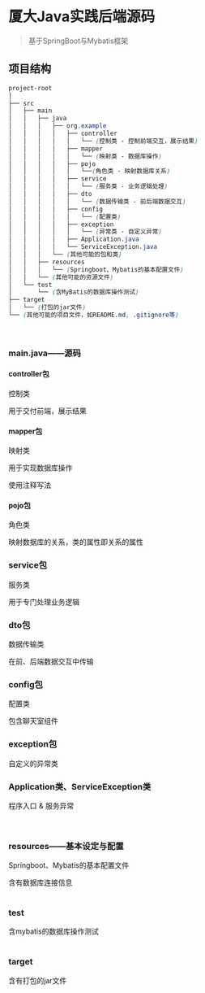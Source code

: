 # 厦大Java实践后端源码
> 基于SpringBoot与Mybatis框架

## 项目结构
```css
project-root
│
├── src
│   ├── main
│   │   ├── java
│   │   │   ├── org.example
│   │   │   │   ├── controller
│   │   │   │   │   └── (控制类 - 控制前端交互，展示结果)
│   │   │   │   ├── mapper
│   │   │   │   │   └── (映射类 - 数据库操作)
│   │   │   │   ├── pojo
│   │   │   │   │   └──(角色类 - 映射数据库关系)
│   │   │   │   ├── service
│   │   │   │   │   └── (服务类 - 业务逻辑处理)
│   │   │   │   ├── dto
│   │   │   │   │   └── (数据传输类 - 前后端数据交互)
│   │   │   │   ├── config
│   │   │   │   │   └── (配置类)
│   │   │   │   ├── exception
│   │   │   │   │   └── (异常类 - 自定义异常)
│   │   │   │   ├── Application.java
│   │   │   │   └── ServiceException.java
│   │   │   └── (其他可能的包和类)
│   │   ├── resources
│   │   │   └── (Springboot、Mybatis的基本配置文件)
│   │   └── (其他可能的资源文件)
│   └── test
│       └── (含MyBatis的数据库操作测试)
├── target
│   └── (打包的jar文件)
└── (其他可能的项目文件，如README.md, .gitignore等)
```
<br/>

### main.java——源码
#### controller包
控制类

用于交付前端，展示结果
<br/>

#### mapper包
映射类

用于实现数据库操作

使用注释写法
<br/>

#### pojo包
角色类

映射数据库的关系，类的属性即关系的属性
<br/>

### service包
服务类

用于专门处理业务逻辑
<br/>

### dto包
数据传输类

在前、后端数据交互中传输
<br/>

### config包
配置类

包含聊天室组件
<br/>

### exception包
自定义的异常类
<br/>

### Application类、ServiceException类
程序入口 & 服务异常
<br/>
<br/>
<br/>

### resources——基本设定与配置
Springboot、Mybatis的基本配置文件

含有数据库连接信息
<br/>
<br/>
### test
含mybatis的数据库操作测试
<br/>
<br/>
### target
含有打包的jar文件
<br/>
<br/>
